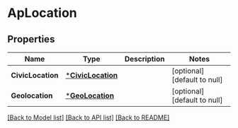 # ApLocation

## Properties
Name | Type | Description | Notes
------------ | ------------- | ------------- | -------------
**CivicLocation** | [***CivicLocation**](CivicLocation.md) |  | [optional] [default to null]
**Geolocation** | [***GeoLocation**](GeoLocation.md) |  | [optional] [default to null]

[[Back to Model list]](../README.md#documentation-for-models) [[Back to API list]](../README.md#documentation-for-api-endpoints) [[Back to README]](../README.md)


